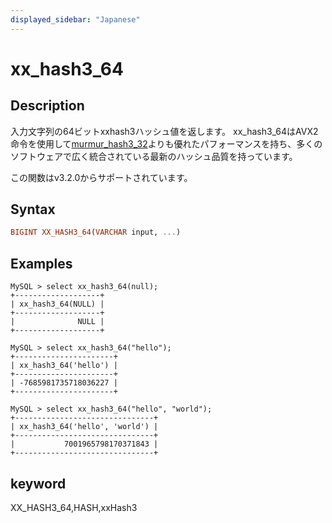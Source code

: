 ```yaml
---
displayed_sidebar: "Japanese"
---
```


# xx_hash3_64

## Description

入力文字列の64ビットxxhash3ハッシュ値を返します。 xx_hash3_64はAVX2命令を使用して[murmur_hash3_32](./murmur_hash3_32.md)よりも優れたパフォーマンスを持ち、多くのソフトウェアで広く統合されている最新のハッシュ品質を持っています。

この関数はv3.2.0からサポートされています。

## Syntax

```Haskell
BIGINT XX_HASH3_64(VARCHAR input, ...)
```

## Examples

```Plain Text
MySQL > select xx_hash3_64(null);
+-------------------+
| xx_hash3_64(NULL) |
+-------------------+
|              NULL |
+-------------------+

MySQL > select xx_hash3_64("hello");
+----------------------+
| xx_hash3_64('hello') |
+----------------------+
| -7685981735718036227 |
+----------------------+

MySQL > select xx_hash3_64("hello", "world");
+-------------------------------+
| xx_hash3_64('hello', 'world') |
+-------------------------------+
|           7001965798170371843 |
+-------------------------------+
```

## keyword

XX_HASH3_64,HASH,xxHash3